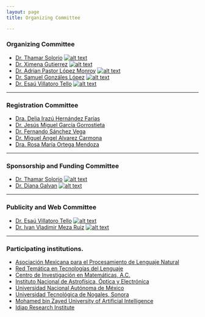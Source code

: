 ```yaml
---
layout: page
title: Organizing Committee

---
```

<!-- icons without padding -->

[1.2]: http://i.imgur.com/wWzX9uB.png (twitter icon without padding)

<!-- links to your social media accounts -->
<!-- update these accordingly -->

[1]: https://twitter.com/thamar_solorio
[2]: https://twitter.com/XimGutierrez
[3]: http://twitter.com/EsauVT
[4]: https://twitter.com/cafe_con_pan
[5]: https://twitter.com/SamuelGL2
[6]: https://twitter.com/apastorlm
[7]: https://twitter.com/frantishek
[8]: https://twitter.com/ivanvladimir
[9]: https://twitter.com/hego_py
[10]: https://twitter.com/devoidikk

### Organizing Committee
* [Dr. Thamar Solorio](https://mbzuai.ac.ae/study/faculty/thamar-solorio/)  [![alt text][1.2]][1]
* [Dr. Ximena Gutierrez](https://www.spur.uzh.ch/en/aboutus/Personen/staff/postdocs/Ximena-Gutierrez-Vasques.html) [![alt text][1.2]][2]
* [Dr. Adrian Pastor López Monroy](http://personal.cimat.mx:8181/~pastor.lopez/) [![alt text][1.2]][6]
* [Dr. Samuel Gonzáles López](http://samuelgonzalez-lopez.com/) [![alt text][1.2]][5]
* [Dr. Esaú Villatoro Tello](https://www.idiap.ch/~evillatoro/) [![alt text][1.2]][3]

----------
### Registration Committee
* [Dra. Delia Irazú Hernández Farías]() 
* [Dr. Jesús Miguel García Gorrostieta]() 
* [Dr. Fernando Sánchez Vega]() 
* [Dr. Miguel Angel Alvarez Carmona]() 
* [Dra. Rosa María Ortega Mendoza]() 

----------
### Sponsorship and Funding Committee
* [Dr. Thamar Solorio](https://mbzuai.ac.ae/study/faculty/thamar-solorio/)  [![alt text][1.2]][1]
* [Dr. Diana Galvan](https://dianags.github.io/) [![alt text][1.2]][10]

----------
### Publicity and Web Committee
* [Dr. Esaú Villatoro Tello](https://www.idiap.ch/~evillatoro/) [![alt text][1.2]][3]
* [Dr. Ivan Vladimir Meza Ruiz](http://turing.iimas.unam.mx/~ivanvladimir/) [![alt text][1.2]][8]

----------
### Participating institutions.
* [Asociación Mexicana para el Procesamiento de Lenguaje Natural](http://ampln.mx/)
* [Red Temática en Tecnologías del Lenguaje](http://ltl.inaoep.mx/RedTTL)
* [Centro de Investigación en Matemáticas, A.C.](https://www.cimat.mx/)
* [Instituto Nacional de Astrofísica, Óptica y Electrónica](https://www.inaoep.mx/)
* [Universidad Nacional Autónoma de México](http://www.unam.mx/)
* [Universidad Tecnológica de Nogales, Sonora](http://utnogales.edu.mx/tic/#)
* [Mohamed bin Zayed University of Artificial Intelligence](https://mbzuai.ac.ae/)
* [Idiap Research Institute](https://www.idiap.ch/en)
